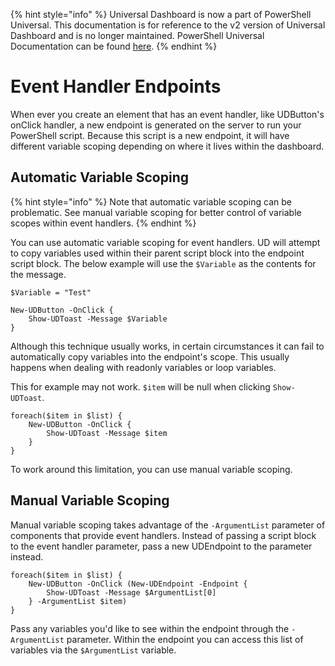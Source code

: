 ﻿{% hint style="info" %}
Universal Dashboard is now a part of PowerShell Universal. This documentation is for reference to the v2 version of Universal Dashboard and is no longer maintained. PowerShell Universal Documentation can be found [here](https://docs.ironmansoftware.com).
{% endhint %}


# Event Handler Endpoints

When ever you create an element that has an event handler, like UDButton's onClick handler, a new endpoint is generated on the server to run your PowerShell script. Because this script is a new endpoint, it will have different variable scoping depending on where it lives within the dashboard.

## Automatic Variable Scoping

{% hint style="info" %}
Note that automatic variable scoping can be problematic. See manual variable scoping for better control of variable scopes within event handlers.
{% endhint %}

You can use automatic variable scoping for event handlers. UD will attempt to copy variables used within their parent script block into the endpoint script block. The below example will use the `$Variable` as the contents for the message.

```text
$Variable = "Test" 

New-UDButton -OnClick {
    Show-UDToast -Message $Variable
}
```

Although this technique usually works, in certain circumstances it can fail to automatically copy variables into the endpoint's scope. This usually happens when dealing with readonly variables or loop variables.

This for example may not work. `$item` will be null when clicking `Show-UDToast`.

```text
foreach($item in $list) {
    New-UDButton -OnClick {
        Show-UDToast -Message $item
    }
}
```

To work around this limitation, you can use manual variable scoping.

## Manual Variable Scoping

Manual variable scoping takes advantage of the `-ArgumentList` parameter of components that provide event handlers. Instead of passing a script block to the event handler parameter, pass a new UDEndpoint to the parameter instead.

```text
foreach($item in $list) {
    New-UDButton -OnClick (New-UDEndpoint -Endpoint {
        Show-UDToast -Message $ArgumentList[0]
    } -ArgumentList $item)
}
```

Pass any variables you'd like to see within the endpoint through the `-ArgumentList` parameter. Within the endpoint you can access this list of variables via the `$ArgumentList` variable.



